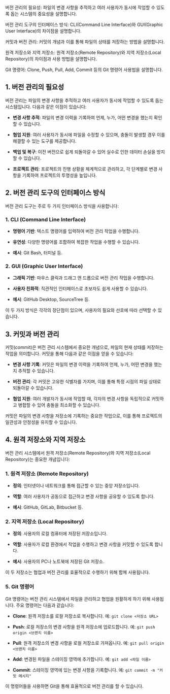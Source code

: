 버전 관리의 필요성: 파일의 변경 사항을 추적하고 여러 사용자가 동시에 작업할 수 있도록 돕는 시스템의 중요성을 설명합니다.

버전 관리 도구의 인터페이스 방식: CLI(Command Line Interface)와 GUI(Graphic User Interface)의 차이점을 설명합니다.

커밋과 버전 관리: 커밋의 개념과 이를 통해 파일의 상태를 저장하는 방법을 설명합니다.

원격 저장소와 지역 저장소: 원격 저장소(Remote Repository)와 지역 저장소(Local Repository)의 차이점과 사용 방법을 설명합니다.

Git 명령어: Clone, Push, Pull, Add, Commit 등의 Git 명령어 사용법을 설명합니다.

## 1. 버전 관리의 필요성
버전 관리는 파일의 변경 사항을 추적하고 여러 사용자가 동시에 작업할 수 있도록 돕는 시스템입니다. 다음과 같은 이점이 있습니다:

- **변경 사항 추적**: 파일의 변경 이력을 기록하여 언제, 누가, 어떤 변경을 했는지 확인할 수 있습니다.

- **협업 지원**: 여러 사용자가 동시에 파일을 수정할 수 있으며, 충돌이 발생할 경우 이를 해결할 수 있는 도구를 제공합니다.

- **백업 및 복구**: 이전 버전으로 쉽게 되돌아갈 수 있어 실수로 인한 데이터 손실을 방지할 수 있습니다.

- **프로젝트 관리**: 프로젝트의 진행 상황을 체계적으로 관리하고, 각 단계별로 변경 사항을 기록하여 프로젝트의 투명성을 높입니다.

## 2. 버전 관리 도구의 인터페이스 방식
버전 관리 도구는 주로 두 가지 인터페이스 방식을 사용합니다:

### 1. CLI (Command Line Interface)
- **명령어 기반**: 텍스트 명령어를 입력하여 버전 관리 작업을 수행합니다.

- **유연성**: 다양한 명령어를 조합하여 복잡한 작업을 수행할 수 있습니다.

- **예시**: Git Bash, 터미널 등.

### 2. GUI (Graphic User Interface)
- **그래픽 기반**: 마우스 클릭과 드래그 앤 드롭으로 버전 관리 작업을 수행합니다.

- **사용자 친화적**: 직관적인 인터페이스로 초보자도 쉽게 사용할 수 있습니다.

- **예시**: GitHub Desktop, SourceTree 등.

이 두 가지 방식은 각각의 장단점이 있으며, 사용자의 필요와 선호에 따라 선택할 수 있습니다.

## 3. 커밋과 버전 관리
커밋(commit)은 버전 관리 시스템에서 중요한 개념으로, 파일의 현재 상태를 저장하는 작업을 의미합니다. 커밋을 통해 다음과 같은 이점을 얻을 수 있습니다:

- **변경 사항 기록**: 커밋은 파일의 변경 이력을 기록하여 언제, 누가, 어떤 변경을 했는지 추적할 수 있습니다.

- **버전 관리**: 각 커밋은 고유한 식별자를 가지며, 이를 통해 특정 시점의 파일 상태로 되돌아갈 수 있습니다.

- **협업 지원**: 여러 개발자가 동시에 작업할 때, 각자의 변경 사항을 독립적으로 커밋하고 병합할 수 있어 충돌을 최소화할 수 있습니다.

커밋은 파일의 변경 사항을 저장소에 기록하는 중요한 작업으로, 이를 통해 프로젝트의 일관성과 안정성을 유지할 수 있습니다.

## 4. 원격 저장소와 지역 저장소
버전 관리 시스템에서 원격 저장소(Remote Repository)와 지역 저장소(Local Repository)는 중요한 개념입니다:

### 1. 원격 저장소 (Remote Repository)
- **정의**: 인터넷이나 네트워크를 통해 접근할 수 있는 중앙 저장소입니다.

- **역할**: 여러 사용자가 공동으로 접근하고 변경 사항을 공유할 수 있도록 합니다.

- **예시**: GitHub, GitLab, Bitbucket 등.

### 2. 지역 저장소 (Local Repository)
- **정의**: 사용자의 로컬 컴퓨터에 저장된 저장소입니다.

- **역할**: 사용자가 로컬 환경에서 작업을 수행하고 변경 사항을 커밋할 수 있도록 합니다.

- **예시**: 사용자의 PC나 노트북에 저장된 Git 저장소.

이 두 저장소는 협업과 버전 관리를 효율적으로 수행하기 위해 함께 사용됩니다.

### 5. Git 명령어
Git 명령어는 버전 관리 시스템에서 파일을 관리하고 협업을 원활하게 하기 위해 사용됩니다. 주요 명령어는 다음과 같습니다:

- **Clone**: 원격 저장소를 로컬 저장소로 복사합니다. 예: `git clone <저장소 URL>`

- **Push**: 로컬 저장소의 변경 사항을 원격 저장소에 업로드합니다. 예: `git push origin <브랜치 이름>`

- **Pull**: 원격 저장소의 변경 사항을 로컬 저장소로 가져옵니다. 예: `git pull origin <브랜치 이름>`

- **Add**: 변경된 파일을 스테이징 영역에 추가합니다. 예: `git add <파일 이름>`

- **Commit**: 스테이징 영역에 있는 변경 사항을 기록합니다. 예: `git commit -m "커밋 메시지"`

이 명령어들을 사용하면 Git을 통해 효율적으로 버전 관리를 할 수 있습니다.
